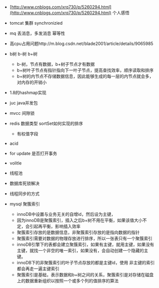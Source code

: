 * [http://www.cnblogs.com/xrq730/p/5260294.html](http://www.cnblogs.com/xrq730/p/5260294.html) 个人感悟
* tomcat 集群 synchronizied
* mq 丢消息，多发消息 幂等性
* 高cpu占用问题http://m.blog.csdn.net/blade2001/article/details/9065985
* b树 b-树 b+树
  * b-树，节点有数据，b+树子节点才有数据
  * b+树叶子节点有指针指向下一叶子节点，提高查找效率，顺序读取和排序
  * b+树的内节点不存储数据信息，因此能够生成的每一层的内节点就会多，对内存的开销小
* 1.8的hashmap实现
* juc java并发包
* mvcc  间隙锁
* redis 数据类型 sortSet如何实现的排序
  * 有权值字段

* acid 
* for update 是否打开事务
* volitle 
* 线程池
* 数据库死锁解决
* 线程同步的方式
* mysql 聚簇索引
  * innoDB中设置与业务无关的自增id，然后设为主键，
  * 因为innoDB是聚簇索引，插入之后b+树不用在平衡，如果该值大小不定，会引起再平衡，影响插入效率
  * 聚簇索引存放的是数据信息，非聚簇索引存放的是指向数据的指针
  * 聚簇索引需要对数据的物理存放进行排序，所以一张表只有一个聚簇索引
  * innoDB引擎下的表都会建立聚簇索引，如果有主键，就用主键，如果没有主键，就找一个非空的唯一索引，如果没有，会自动创建一个隐藏的主键。
  * innoDB下的非聚簇索引的叶子节点存放的都是主键id，使用 非主键的索引都会再走一遍主键索引
  * 聚簇索引是基础，表示数据和b+树之间的关系，聚簇索引是对存储在磁盘上的数据重新组织以按照一个或多个列的值排序的算法



